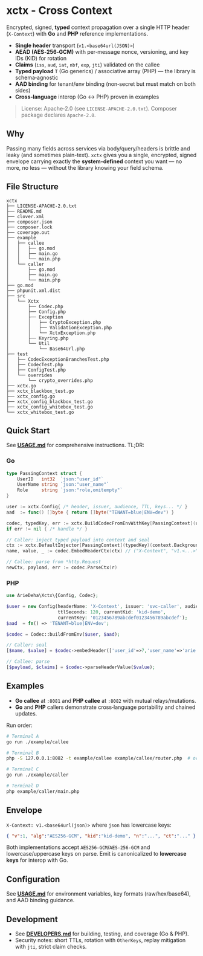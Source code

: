 <!-- SPDX-License-Identifier: Apache-2.0 -->
<!-- SPDX-FileCopyrightText: Copyright © 2025 Arieditya Pramadyana Deha <arieditya.prdh@live.com> -->
<!-- License: Apache-2.0 -->
<!-- License-Text: 
Copyright © 2025 Arieditya Pramadyana Deha <arieditya.prdh@live.com>

Licensed under the Apache License, Version 2.0 (the "License");
you may not use this file except in compliance with the License.
You may obtain a copy of the License at

    http://www.apache.org/licenses/LICENSE-2.0

Unless required by applicable law or agreed to in writing, software
distributed under the License is distributed on an "AS IS" BASIS,
WITHOUT WARRANTIES OR CONDITIONS OF ANY KIND, either express or implied.
See the License for the specific language governing permissions and
limitations under the License.
-->
<!-- file: README.md -->
<!-- author: Arieditya Pramadyana Deha <arieditya.prdh@live.com> -->
# xctx - Cross Context

Encrypted, signed, **typed** context propagation over a single HTTP header (`X-Context`) with **Go** and **PHP** reference implementations.

- **Single header** transport (`v1.<base64url(JSON)>`)
- **AEAD (AES‑256‑GCM)** with per‑message nonce, versioning, and key IDs (KID) for rotation
- **Claims** (`iss`, `aud`, `iat`, `nbf`, `exp`, `jti`) validated on the callee
- **Typed payload** `T` (Go generics) / associative array (PHP) — the library is schema‑agnostic
- **AAD binding** for tenant/env binding (non‑secret but must match on both sides)
- **Cross‑language** interop (Go ↔ PHP) proven in examples

> License: Apache‑2.0 (see `LICENSE-APACHE-2.0.txt`). Composer package declares `Apache-2.0`.

## Why

Passing many fields across services via body/query/headers is brittle and leaky (and sometimes plain-text). `xctx` gives you a single, encrypted, signed envelope carrying exactly the **system-defined** context you want — no more, no less — without the library knowing your field schema.

## File Structure
```text
xctx
├── LICENSE-APACHE-2.0.txt
├── README.md
├── clover.xml
├── composer.json
├── composer.lock
├── coverage.out
├── example
│   ├── callee
│   │   ├── go.mod
│   │   ├── main.go
│   │   └── main.php
│   └── caller
│       ├── go.mod
│       ├── main.go
│       └── main.php
├── go.mod
├── phpunit.xml.dist
├── src
│   └── Xctx
│       ├── Codec.php
│       ├── Config.php
│       ├── Exception
│       │   ├── CryptoException.php
│       │   ├── ValidationException.php
│       │   └── XctxException.php
│       ├── Keyring.php
│       └── Util
│           └── Base64Url.php
├── test
│   ├── CodecExceptionBranchesTest.php
│   ├── CodecTest.php
│   ├── ConfigTest.php
│   └── overrides
│       └── crypto_overrides.php
├── xctx.go
├── xctx_blackbox_test.go
├── xctx_config.go
├── xctx_config_blackbox_test.go
├── xctx_config_whitebox_test.go
└── xctx_whitebox_test.go
```

## Quick Start

See **[USAGE.md](USAGE.md)** for comprehensive instructions. TL;DR:

### Go

```go
type PassingContext struct {
    UserID   int32  `json:"user_id"`
    UserName string `json:"user_name"`
    Role     string `json:"role,omitempty"`
}

user := xctx.Config{ /* header, issuer, audience, TTL, keys... */ }
aad  := func() []byte { return []byte("TENANT=blue|ENV=dev") }

codec, typedKey, err := xctx.BuildCodecFromEnvWithKey[PassingContext](user, nil, aad)
if err != nil { /* handle */ }

// Caller: inject typed payload into context and seal
ctx := xctx.DefaultInjector[PassingContext](typedKey)(context.Background(), PassingContext{UserID:7, UserName:"arie"})
name, value, _ := codec.EmbedHeaderCtx(ctx) // ("X-Context", "v1.<...>")

// Callee: parse from *http.Request
newCtx, payload, err := codec.ParseCtx(r)
```

### PHP

```php
use ArieDeha\Xctx\{Config, Codec};

$user = new Config(headerName: 'X-Context', issuer: 'svc-caller', audience: 'svc-callee',
                   ttlSeconds: 120, currentKid: 'kid-demo',
                   currentKey: '0123456789abcdef0123456789abcdef');
$aad  = fn() => 'TENANT=blue|ENV=dev';

$codec = Codec::buildFromEnv($user, $aad);

// Caller: seal
[$name, $value] = $codec->embedHeader(['user_id'=>7,'user_name'=>'arie']);

// Callee: parse
[$payload, $claims] = $codec->parseHeaderValue($value);
```

## Examples

- **Go callee** at `:8081` and **PHP callee** at `:8082` with mutual relays/mutations.
- **Go** and **PHP** callers demonstrate cross‑language portability and chained updates.

Run order:

```bash
# Terminal A
go run ./example/callee

# Terminal B
php -S 127.0.0.1:8082 -t example/callee example/callee/router.php  # or: php -S 127.0.0.1:8082 example/callee/main.php

# Terminal C
go run ./example/caller

# Terminal D
php example/caller/main.php
```

## Envelope

`X-Context: v1.<base64url(json)>` where `json` has lowercase keys:

```json
{ "v":1, "alg":"AES256-GCM", "kid":"kid-demo", "n":"...", "ct":"..." }
```

Both implementations accept `AES256-GCM`/`AES-256-GCM` and lowercase/uppercase keys on parse. Emit is canonicalized to **lowercase keys** for interop with Go.

## Configuration

See **[USAGE.md](USAGE.md)** for environment variables, key formats (raw/hex/base64), and AAD binding guidance.

## Development

- See **[DEVELOPERS.md](DEVELOPERS.md)** for building, testing, and coverage (Go & PHP).
- Security notes: short TTLs, rotation with `OtherKeys`, replay mitigation with `jti`, strict claim checks.
